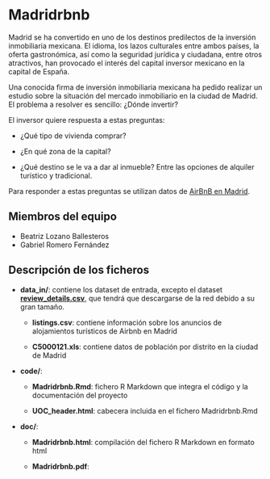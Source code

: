 # Madridrbnb

Madrid se ha convertido en uno de los destinos predilectos de la inversión inmobiliaria mexicana. El idioma, los lazos culturales entre ambos países, la oferta gastronómica, así como la seguridad jurídica y ciudadana, entre otros atractivos, han provocado el interés del capital inversor mexicano en la capital de España.

Una conocida firma de inversión inmobiliaria mexicana ha pedido realizar un estudio sobre la situación del mercado inmobiliario en la ciudad de Madrid. El problema a resolver es sencillo: ¿Dónde invertir? 

El inversor quiere respuesta a estas preguntas:

- ¿Qué tipo de vivienda comprar?

- ¿En qué zona de la capital?

- ¿Qué destino se le va a dar al inmueble? Entre las opciones de alquiler turístico y tradicional.

Para responder a estas preguntas se utilizan datos de [AirBnB en Madrid](https://www.kaggle.com/rusiano/madrid-airbnb-data).

## Miembros del equipo

- Beatriz Lozano Ballesteros
- Gabriel Romero Fernández

## Descripción de los ficheros

- **data_in/**: contiene los dataset de entrada, excepto el dataset [**review_details.csv**](https://www.kaggle.com/rusiano/madrid-airbnb-data?select=reviews_detailed.csv), que tendrá que descargarse de la red debido a su gran tamaño.

  - **listings.csv**: contiene información sobre los anuncios de alojamientos turísticos de Airbnb en Madrid
  
  - **C5000121.xls**: contiene datos de población por distrito en la ciudad de Madrid


- **code/**: 

  - **Madridrbnb.Rmd**: fichero R Markdown que integra el código y la documentación del proyecto
  
  - **UOC_header.html**: cabecera incluida en el fichero Madridrbnb.Rmd

- **doc/**: 

  - **Madridrbnb.html**: compilación del fichero R Markdown en formato html

  - **Madridrbnb.pdf**: 
